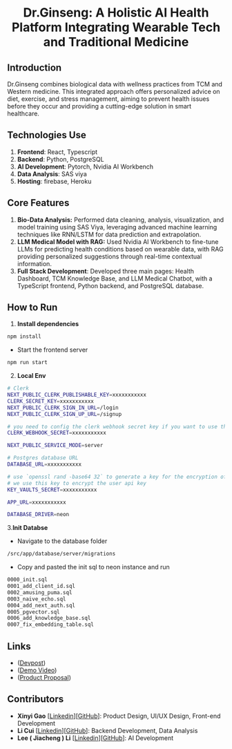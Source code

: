 <h1 align="center">Dr.Ginseng: A Holistic AI Health Platform Integrating Wearable Tech and Traditional Medicine</h1>

## **Introduction**
Dr.Ginseng combines biological data with wellness practices from TCM and Western medicine. This integrated approach offers personalized advice on diet, exercise, and stress management, aiming to prevent health issues before they occur and providing a cutting-edge solution in smart healthcare.

## **Technologies Use**
1. **Frontend**: React, Typescript
2. **Backend**: Python, PostgreSQL
4. **AI Development**: Pytorch, Nvidia AI Workbench
5. **Data Analysis**: SAS viya
6. **Hosting**: firebase, Heroku

## **Core Features**
1. **Bio-Data Analysis:** Performed data cleaning, analysis, visualization, and model training using SAS Viya, leveraging advanced machine learning techniques like RNN/LSTM for data prediction and extrapolation.
2. **LLM Medical Model with RAG:** Used Nvidia AI Workbench to fine-tune LLMs for predicting health conditions based on wearable data, with RAG providing personalized suggestions through real-time contextual information.
3. **Full Stack Development**: Developed three main pages: Health Dashboard, TCM Knowledge Base, and LLM Medical Chatbot, with a TypeScript frontend, Python backend, and PostgreSQL database.
## How to Run

1. **Install dependencies**


```bash
npm install
```

- Start the frontend server

```bash
npm run start
```

2. **Local Env**

```bash
# Clerk
NEXT_PUBLIC_CLERK_PUBLISHABLE_KEY=xxxxxxxxxxx
CLERK_SECRET_KEY=xxxxxxxxxxx
NEXT_PUBLIC_CLERK_SIGN_IN_URL=/login
NEXT_PUBLIC_CLERK_SIGN_UP_URL=/signup

# you need to config the clerk webhook secret key if you want to use the clerk with database
CLERK_WEBHOOK_SECRET=xxxxxxxxxxx

NEXT_PUBLIC_SERVICE_MODE=server

# Postgres database URL
DATABASE_URL=xxxxxxxxxxx

# use `openssl rand -base64 32` to generate a key for the encryption of the database
# we use this key to encrypt the user api key
KEY_VAULTS_SECRET=xxxxxxxxxxx

APP_URL=xxxxxxxxxxx

DATABASE_DRIVER=neon
```
3.**Init Databse**

- Navigate to the database folder
```bash
/src/app/database/server/migrations
```
- Copy and pasted the init sql to neon instance and run 
```bash
0000_init.sql
0001_add_client_id.sql
0002_amusing_puma.sql
0003_naive_echo.sql
0004_add_next_auth.sql
0005_pgvector.sql
0006_add_knowledge_base.sql
0007_fix_embedding_table.sql
```
## Links
- ([Devpost](https://devpost.com/software/dr-ginseng))
- ([Demo Video](https://youtu.be/746qCydB6bE?si=1mB0IycqOZWpZIae))
- ([Product Proposal](https://drive.google.com/file/d/1B35UVChgLauVvs1RS__oqqh2USI4ohca/view?usp=sharing))
## Contributors
- **Xinyi Gao** [[Linkedin](https://www.linkedin.com/in/xinyi-gao-cn/)][[GitHub](https://github.com/Joan-gao)]: Product Design, UI/UX Design, Front-end Development
- **Li Cui** [[Linkedin](https://www.linkedin.com/in/li-cui-73809027b)][[GitHub](https://github.com/amandaliberaann)]: Backend Development, Data Analysis
- **Lee ( Jiacheng ) Li** [[Linkedin](https://www.linkedin.com/in/jiacheng-li-b17b41242/)][[GitHub](https://github.com/ljc0359)]: AI Development
